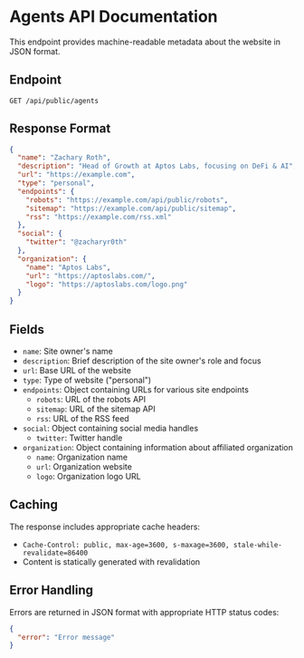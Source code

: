 # Agents API Documentation

This endpoint provides machine-readable metadata about the website in JSON format.

## Endpoint

```
GET /api/public/agents
```

## Response Format

```json
{
  "name": "Zachary Roth",
  "description": "Head of Growth at Aptos Labs, focusing on DeFi & AI",
  "url": "https://example.com",
  "type": "personal",
  "endpoints": {
    "robots": "https://example.com/api/public/robots",
    "sitemap": "https://example.com/api/public/sitemap",
    "rss": "https://example.com/rss.xml"
  },
  "social": {
    "twitter": "@zacharyr0th"
  },
  "organization": {
    "name": "Aptos Labs",
    "url": "https://aptoslabs.com/",
    "logo": "https://aptoslabs.com/logo.png"
  }
}
```

## Fields

- `name`: Site owner's name
- `description`: Brief description of the site owner's role and focus
- `url`: Base URL of the website
- `type`: Type of website ("personal")
- `endpoints`: Object containing URLs for various site endpoints
  - `robots`: URL of the robots API
  - `sitemap`: URL of the sitemap API
  - `rss`: URL of the RSS feed
- `social`: Object containing social media handles
  - `twitter`: Twitter handle
- `organization`: Object containing information about affiliated organization
  - `name`: Organization name
  - `url`: Organization website
  - `logo`: Organization logo URL

## Caching

The response includes appropriate cache headers:

- `Cache-Control: public, max-age=3600, s-maxage=3600, stale-while-revalidate=86400`
- Content is statically generated with revalidation

## Error Handling

Errors are returned in JSON format with appropriate HTTP status codes:

```json
{
  "error": "Error message"
}
```
